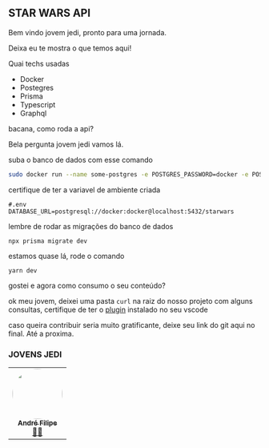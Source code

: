 ## STAR WARS API

Bem vindo jovem jedi, pronto para uma jornada.

Deixa eu te mostra o que temos aqui!

Quai techs usadas
* Docker
* Postegres
* Prisma
* Typescript
* Graphql

bacana, como roda a api?

Bela pergunta jovem jedi vamos lá.

suba o banco de dados com esse comando

```bash
sudo docker run --name some-postgres -e POSTGRES_PASSWORD=docker -e POSTGRES_USER=docker -e POSTGRES_DB=starwars -p 5432:5432 -d postgres
```

certifique de ter a variavel de ambiente criada

```
#.env
DATABASE_URL=postgresql://docker:docker@localhost:5432/starwars
```

lembre de rodar as migrações do banco de dados

```
npx prisma migrate dev
```

estamos quase lá, rode o comando

```
yarn dev
```

gostei e agora como consumo o seu conteúdo?

ok meu jovem, deixei uma pasta `curl` na raiz do nosso projeto
com alguns consultas, certifique de ter o [plugin](https://marketplace.visualstudio.com/items?itemName=humao.rest-client) instalado no seu vscode


caso queira contribuir seria muito gratificante,
deixe seu link do git aqui no final. Até a proxima.

### JOVENS JEDI


<table>
  <tr>
    <td align="center"><a href="https://github.com/Andreffelipe"><img style="border-radius: 50%;" src="https://avatars.githubusercontent.com/u/51796413?v=4" width="100px;" alt=""/><br /><sub><b>André Filipe</b></sub></a><br /><a href="#" title="Rocketseat">👨‍🚀</a></td>
  </tr>
</table>
